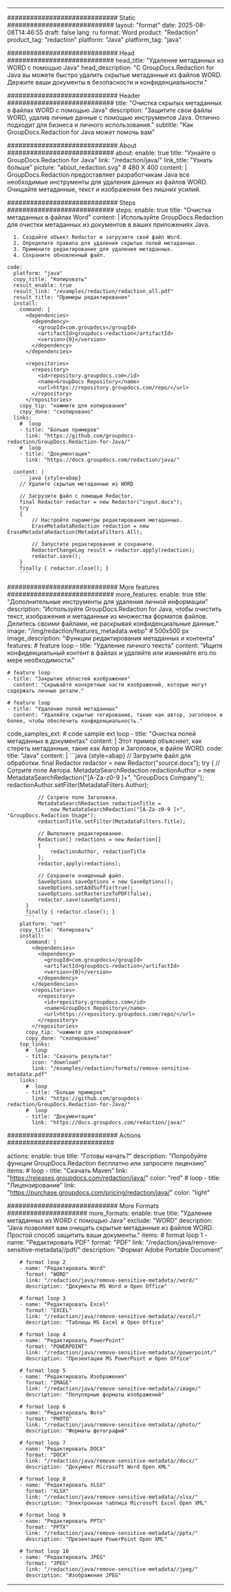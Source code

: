 
---
############################# Static ############################
layout: "format"
date:  2025-08-08T14:46:55
draft: false
lang: ru
format: Word
product: "Redaction"
product_tag: "redaction"
platform: "Java"
platform_tag: "java"

############################# Head ############################
head_title: "Удаление метаданных из WORD с помощью Java"
head_description: "С GroupDocs.Redaction for Java вы можете быстро удалить скрытые метаданные из файлов WORD. Держите ваши документы в безопасности и конфиденциальности."

############################# Header ############################
title: "Очистка скрытых метаданных в файлах WORD с помощью Java" 
description: "Защитите свои файлы WORD, удалив личные данные с помощью инструментов Java. Отлично подходит для бизнеса и личного использования."
subtitle: "Как GroupDocs.Redaction for Java может помочь вам" 

############################# About ############################
about:
    enable: true
    title: "Узнайте о GroupDocs.Redaction for Java"
    link: "/redaction/java/"
    link_title: "Узнать больше"
    picture: "about_redaction.svg" # 480 X 400
    content: |
       GroupDocs.Redaction предоставляет разработчикам Java все необходимые инструменты для удаления данных из файлов WORD. Очищайте метаданные, текст и изображения без лишних усилий.

############################# Steps ############################
steps:
    enable: true
    title: "Очистка метаданных в файлах Word"
    content: |
      Используйте GroupDocs.Redaction для очистки метаданных из документов в ваших приложениях Java.
      
      1. Создайте объект Redactor и загрузите свой файл Word.
      2. Определите правила для удаления скрытых полей метаданных.
      3. Примените редактирование для удаления метаданных.
      4. Сохраните обновленный файл.
   
    code:
      platform: "java"
      copy_title: "Копировать"
      result_enable: true
      result_link: "/examples/redaction/redaction_all.pdf"
      result_title: "Примеры редактирования"
      install:
        command: |
          <dependencies>
            <dependency>
              <groupId>com.groupdocs</groupId>
              <artifactId>groupdocs-redaction</artifactId>
              <version>{0}</version>
            </dependency>
          </dependencies>

          <repositories>
            <repository>
              <id>repository.groupdocs.com</id>
              <name>GroupDocs Repository</name>
              <url>https://repository.groupdocs.com/repo/</url>
            </repository>
          </repositories>
        copy_tip: "нажмите для копирования"
        copy_done: "скопировано"
      links:
        #  loop
        - title: "Больше примеров"
          link: "https://github.com/groupdocs-redaction/GroupDocs.Redaction-for-Java/"
        #  loop
        - title: "Документация"
          link: "https://docs.groupdocs.com/redaction/java/"
          
      content: |
        ```java {style=abap}
        // Удалите скрытые метаданные из WORD

        // Загрузите файл с помощью Redactor.
        final Redactor redactor = new Redactor("input.docx");
        try
        {
            // Настройте параметры редактирования метаданных.
            EraseMetadataRedaction redaction = new EraseMetadataRedaction(MetadataFilters.All);

            // Запустите редактирование и сохраните.
            RedactorChangeLog result = redactor.apply(redaction);
            redactor.save();
        }
        finally { redactor.close(); }
        ```            


############################# More features ############################
more_features:
  enable: true
  title: "Дополнительные инструменты для удаления личной информации"
  description: "Используйте GroupDocs.Redaction for Java, чтобы очистить текст, изображения и метаданные из множества форматов файлов. Делитесь своими файлами, не раскрывая конфиденциальные данные."
  image: "/img/redaction/features_metadata.webp" # 500x500 px
  image_description: "Функции редактирования метаданных и контента"
  features:
    # feature loop
    - title: "Удаление личного текста"
      content: "Ищите конфиденциальный контент в файлах и удаляйте или изменяйте его по мере необходимости."

    # feature loop
    - title: "Закрытие областей изображения"
      content: "Скрывайте конкретные части изображений, которые могут содержать личные детали."

    # feature loop
    - title: "Удаление полей метаданных"
      content: "Удаляйте скрытые тегирование, такие как автор, заголовок и более, чтобы обеспечить конфиденциальность."
      
  code_samples_ext:
    # code sample ext loop
    - title: "Очистка полей метаданных в документах"
      content: |
        Этот пример объясняет, как стереть метаданные, такие как Автор и Заголовок, в файле WORD.
      code:
        title: "Java"
        content: |
          ```java {style=abap}
          //  Загрузите файл для обработки.
          final Redactor redactor = new Redactor("source.docx");
          try
          {
              // Сотрите поле Автора.
              MetadataSearchRedaction redactionAuthor = 
                  new MetadataSearchRedaction("[A-Za-z0-9 ]+", "GroupDocs Company");
              redactionAuthor.setFilter(MetadataFilters.Author);

              // Сотрите поле Заголовка.
              MetadataSearchRedaction redactionTitle = 
                  new MetadataSearchRedaction("[A-Za-z0-9 ]+", "GroupDocs.Redaction Usage");
              redactionTitle.setFilter(MetadataFilters.Title);

              // Выполните редактирование.
              Redaction[] redactions = new Redaction[]
              {
                  redactionAuthor, redactionTitle
              };
              redactor.apply(redactions);

              // Сохраните очищенный файл.
              SaveOptions saveOptions = new SaveOptions();
              saveOptions.setAddSuffix(true);
              saveOptions.setRasterizeToPDF(false);
              redactor.save(saveOptions);
          }
          finally { redactor.close(); }
          ```
        platform: "net"
        copy_title: "Копировать"
        install:
          command: |
            <dependencies>
              <dependency>
                <groupId>com.groupdocs</groupId>
                <artifactId>groupdocs-redaction</artifactId>
                <version>{0}</version>
              </dependency>
            </dependencies>
            <repositories>
              <repository>
                <id>repository.groupdocs.com</id>
                <name>GroupDocs Repository</name>
                <url>https://repository.groupdocs.com/repo/</url>
              </repository>
            </repositories>
          copy_tip: "нажмите для копирования"
          copy_done: "скопировано"
        top_links:
          #  loop
          - title: "Скачать результат"
            icon: "download"
            link: "/examples/redaction/formats/remove-sensitive-metadata.pdf"
        links:
          #  loop
          - title: "Больше примеров"
            link: "https://github.com/groupdocs-redaction/GroupDocs.Redaction-for-Java/"
          #  loop
          - title: "Документация"
            link: "https://docs.groupdocs.com/redaction/java/"


############################# Actions ############################

actions:
  enable: true
  title: "Готовы начать?"
  description: "Попробуйте функции GroupDocs.Redaction бесплатно или запросите лицензию"
  items:
    #  loop
    - title: "Скачать Maven"
      link: "https://releases.groupdocs.com/redaction/java/"
      color: "red"
        #  loop
    - title: "Лицензирование"
      link: "https://purchase.groupdocs.com/pricing/redaction/java/"
      color: "light"


############################# More Formats #####################
more_formats:
    enable: true
    title: "Удаление метаданных из WORD с помощью Java"
    exclude: "WORD"
    description: "Java позволяет вам очищать скрытые метаданные из файлов WORD. Простой способ защитить ваши документы."
    items: 
        # format loop 1
        - name: "Редактировать PDF"
          format: "PDF"
          link: "/redaction/java/remove-sensitive-metadata//pdf/"
          description: "Формат Adobe Portable Document"

        # format loop 2
        - name: "Редактировать Word"
          format: "WORD"
          link: "/redaction/java/remove-sensitive-metadata//word/"
          description: "Документы MS Word и Open Office"
          
        # format loop 3
        - name: "Редактировать Excel"
          format: "EXCEL"
          link: "/redaction/java/remove-sensitive-metadata//excel/"
          description: "Таблицы MS Excel и Open Office"

        # format loop 4
        - name: "Редактировать PowerPoint"
          format: "POWERPOINT"
          link: "/redaction/java/remove-sensitive-metadata//powerpoint/"
          description: "Презентации MS PowerPoint и Open Office"

        # format loop 5
        - name: "Редактировать Изображения"
          format: "IMAGE"
          link: "/redaction/java/remove-sensitive-metadata//image/"
          description: "Популярные форматы изображений"

        # format loop 6
        - name: "Редактировать Фото"
          format: "PHOTO"
          link: "/redaction/java/remove-sensitive-metadata//photo/"
          description: "Форматы фотографий"

        # format loop 7
        - name: "Редактировать DOCX"
          format: "DOCX"
          link: "/redaction/java/remove-sensitive-metadata//docx/"
          description: "Документ Microsoft Word Open XML"
          
        # format loop 8
        - name: "Редактировать XLSX"
          format: "XLSX"
          link: "/redaction/java/remove-sensitive-metadata//xlsx/"
          description: "Электронная таблица Microsoft Excel Open XML"
          
        # format loop 9
        - name: "Редактировать PPTX"
          format: "PPTX"
          link: "/redaction/java/remove-sensitive-metadata//pptx/"
          description: "Презентация PowerPoint Open XML"

        # format loop 10
        - name: "Редактировать JPEG"
          format: "JPEG"
          link: "/redaction/java/remove-sensitive-metadata//jpeg/"
          description: "Изображение JPEG"


---